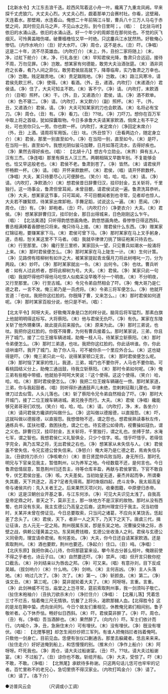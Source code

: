 <!-- { "loadSidebar": true } -->
【北新水令】大江东去浪千迭。趁西风驾着这小舟一叶。纔离了九重龙凤阙。早来探千丈虎狼穴。大丈夫心烈。大丈夫心烈，觑着那单刀会赛村社。你看，这壁厢，天连着水。那壁厢，水连着山。俺想二十年前隔江斗智，曹兵八十三万人马屯于赤壁之间，其时但见兵马之声，不见山水之形。到今日里呵；。（唱）： 
【北驻马听】依旧的水涌山迭。依旧的水涌山迭。好一个年少的周郞恁在那何处也。不觉的灰飞烟灭。可怜黄盖暗伤嗟。破曹樯橹恰又早一时绝。只这鏖兵江水犹然热。好敎俺心惨切。（内作水响介）（丑）好大水吓。（净）周仓，这不是水。（丑）吓。（净唱）这是二十年，流不尽英雄血。（内吹打介）（末上，外，丑扮二家将随上）（末，净，过舡下舱介）（末，净，行礼各坐）（末）早知君侯光降，鲁肃只合远迎。接待不周，万勿见罪。（净）岂敢。想某家有何德能，敢劳大夫治酒张筵。（末）酒非洞府之长春，肴乃人间之菲仪。敢劳君侯屈高就下，降尊临卑，实乃鲁肃之万幸也。（净）岂敢。贱足踹贵地。（末）贵足踹贱地。（净）岂敢。（末）路江风寒冷，请君侯先飮三杯。（净）使得。（末）看酒。（外，丑，递酒，内吹打）（末递酒介）君侯请。（净）住了，大夫可知主不飮。（末）客不宁。（净）请。（内吹打，末飮酒介）（丑喝）照杯。（末）干。（外，丑，又递酒介）君侯，请。（净）酒不飮单。（末）色不寝二。（净）请。（内吹打，末又飮介）（副）照杯。（末）干。（外，丑，又递酒介）君侯，请。（净）大夫可知某家的刀也会飮酒。（末）名将必有宝刀。（净）周仓。（丑）有。（净）看刀。（丑）??呔。（净）刀吓刀。想你在百万军中取上将之首级，犹如探囊取物。今日多承鲁大夫请某家飮酒，倘席上有不平之处，可也劳你只么一劳。你也飮一杯。（内吹打，末定席介）（净回定末席介）（外，丑）上酒。请周将军用饭。（丑）呔。（外丑惊下）（丑看两边介，随定身立介）（末）君侯，那里一别直至如今。（净）在当阳一别，直至如今。（末）是吓，在当阳一别，直至如今。我想光阴似骏马加鞭，日月如落花流水，去得好疾也。（净）果然去得好疾也。（唱）： 
【北胡十八】想古今立勋业。（末界）舜有五人，汉有三杰。（净连唱）那里有舜五人汉三杰。两朝相隔又早数年别。不复能够会也。恰又早这般老也。（末）君侯不老。鲁肃到苍了。（净）皆然。（末）请君侯开怀畅飮一杯。（净）请。（唱）开怀来飮数杯。（末）君侯，（唱）请开怀飮数杯。（净唱）大夫，某只待要尽心儿可便醉也。（笑介）哈，哈，哈。（末）请。（净）请。（内吹打，净飮酒介）（末）想君侯昔日辞曹归汉，挂印封金，五关斩将，千里独行。这一场事业，鲁肃但曾耳闻，未曾目覩，请君侯试说一遍。鲁肃洗耳恭听。（净）大夫，想某家这节事，只可耳闻，不可目覩闻者到也寻常，见者却也惊人。大夫若不嫌絮烦，待某家出席卸袍，手舞足蹈，试说这么一遍。（末）愿闻。（净）周仓。（丑）有。（净）卸袍者。（丑）吓。（内吹打介）（净更衣介）大夫。（末）君侯。（净）想某家辞曹归汉，挂印封金，那日出得城来，日色刚刚这么乍午。（唱）： 
【北沽美酒】只听得韵悠悠画角绝。韵悠悠画角绝。昏惨惨日得这西斜。曹丞相满捧着香醪他只将来。俺只待马上接。（末）赠君侯什么东西。（净）赠某家红锦征袍，要赚某家下马。（末）君侯可曾下马。（净）那时某家在马上叉手躬身，道，丞相，恕关某这里不下马者。（唱）我就卒律律刀挑了锦征袍某只待去也。（末）行至那里。（净）纔行至三里桥，某家回头一望，只见曹兵如潮水一般涌将上来。（末）那时君侯便怎么。（净）那时某家在马上陡生一计。（末）生何计策。（净）见路傍有枝柳树有如许之大，被某家提起青龙偃月刀将此树喀叱一刀，分为两段。（末）妙吓。（净）那时某家就出一令。（末）出何令。（净）也呔。曹兵听者：如有人过此桥者，卽将此柳树为号。大夫。（末）君侯。（净）某家只此一句（唱）我就吓得他吓得他马吃惊人似痴呆没早晚不分一个明夜。（末）不分明夜，又行至那里。（净）行至古城。（末）令兄令弟自然相会了吓。（净）俺大哥乃是仁德之君，一言不发。俺三弟乃是一员虎将。（末）令弟三将军便怎么。（净）他就开言道：『也呔。我把你这红脸的。你旣降了曹，又来怎么。』（末）那时君侯如何道呢。（净）那时某家百般分说，他只是不听。（唱）： 

【北太平令】阿呀大夫。好敎俺浑身是口怎的样分说。脑背后将军猛烈。那素白旗上他就明明得这标写。大将蔡阳。（末）他与君侯无仇吓。（净）有仇。某家在东陵关斩了他外甥秦琪，故此提兵前来报仇。（末）原来为此。（净）那时三弟说，也呔。我把你这红脸的。你旣不降曹，为何有曹兵接着么。那时某家说，三弟，你且开了城门，接了二位王嫂车辆进城，助俺一枝人马，待某家立斩蔡阳。（末）那时令弟便怎么。（净）那时三弟道，也呔。我把你这红脸的。你此话哄谁。你，你此话哄谁吓。我开了城门，助了你人马，可不被你杀一个里应外合么。（末）这也疑得是吓。（净）俺三弟只此一句，说得某家顿口无言。（末）那时君侯便怎么呢。（净）那时恼了某家的性儿，我道，三弟，城门也不要你开，人马也不要你助。可看桃园结义分上，助俺三通战鼓，待我立斩蔡阳。（末）那时令弟如何呢。（净）俺三弟有些粗中带细，他就拍手呵呵大笑说：『这个使得。这这个使得。（笑介）哈，哈，哈。（末）那时君侯便怎么。（净）我把二位王嫂车辆碾在一傍。那时某家道，三弟，你与我起鼓者。（唱）则听得扑通通鼓声儿未绝，忽剌剌征鞍儿骤也。卒律律刀过去似雪。人头儿落也。（末）斩了蔡阳令兄令弟自然相会了吓。（净）那时大开城门，接了二位王嫂车辆进城。弟兄挽手而行。大夫。（末）君侯（净唱）纔能够兄弟哥哥们欢悦。（笑介）哈，哈，哈。（末）请。（内吹打，净，末，各坐介）（末）请问君侯方纔讲的叫做什么。（净）这叫做以德报德，以直报怨。（末）吓，这就叫做以德报德，以直报怨。我想借物不还，谓之怨也。想君侯熟读春秋左传，通练兵书，匡扶社稷，救困扶危，谓之仁也。待玄德公如骨肉，视曹操如冦仇，谓之义也。辞曹归汉，挂印封金，五关斩将，千里独行，谓之礼也。坐缚于禁，水淹七军，谓之智也。我想君侯仁义礼智俱全，只少个信字。咳。惜乎吓惜乎。若得信字完全，眞乃五常之将，无出君侯之右也。（净）想某家从未失信与人。（末）君侯虽不曾失信，令兄玄德公曾失信来。（净怒介）俺大哥乃是仁德之君，焉肯失信与汝。（丑欲持刀杀介）（净咳嗽介）（末）昔日贤昆仲兵败当阳，身无所归，那时孔明兄与下官亲见我主，暂借荆州，以为养军之地。今经数载不还，是何言也。今日鲁肃低情屈意，暂恳荆州归还吾主，待等仓库丰盈，再献与君侯掌管。下官不敢自专，伏乞君侯台鉴。（净）咳。大夫差矣。当初始皇无道，豪杰并起而争，所谓秦失其鹿，天下共逐之，高才?足者先得焉。那时烽烟四起，虎斗龙争，我太祖高皇帝与诸侯共约：先入关者王之。后来果然灭项兴刘，收秦图籍，中原便归赤帝。（末）这是汉朝创业开基之事，与江东何涉。（净）可见大夫识见太浅了。自我高皇帝定鼎之时，普天之下，莫非王土，那一块地方不是汉家的故物。那时从没有西蜀，也并没有东吴。我主玄德公乃高皇之后裔，这荆州理宜归于我主。况当初借时，关某并未曾在傍证见。今日总要取索，只当问之诸葛，不应向关某饶舌。恁起差了念头了。（末）君侯，天下，者非一人之天下，乃天下之天下。唐虞三代，揖让征诛，古人元无一定之局。荆州旣属东吴，卽是东吴之地。况曹操交锋之际，赤壁之战，俱赖公瑾黄盖之功。东吴耗费钱粮，玄德公坐收渔人之利。君侯与玄德公义同骨肉，理宜请命君侯。有何差处。（净）大夫，你今日还自请某家飮酒。还是索取荆州。（末）酒也要飮，荆州也要还。（净起介）住口。（丑）呣。（净唱）： 
【北庆东原】我把你眞心儿待，你将那筵宴来设。攀今吊古分甚么枝叶。俺跟前使不得之乎者也，诗云子曰。（末）自然要还吓。（净）禁声。（唱）但开言只敎你挖口截舌。（末）孙刘结亲以为唇齿之邦。（净）可又来。（唱）有意孙刘，目下反成吴越。（拔剑响介）（末）什么响。（净）剑响。（末）主何吉凶。（净）主人头落地。（末）响过几次了。（净）次了。（末）第一。（净）斩颜良。（末）第二。（净）诛文丑。（末）第三呢。（净）莫非就轮着大夫了。（末）阿呀呀。言重。言重。（净）此剑神威不可当，庙堂之上岂寻常，筵前索取荆州事，我一剑须叫子敬亡。（扯住末袍袖介）（丑执刀欲杀末介）（净拦住介）（净唱）： 
【北雁儿落】凭着恁三寸不烂舌，恼着俺三尺无情铁。饥餐了上将头，渴飮那雠人血。【北得胜令】这的是龙在鞘中蛰。虎向坐间列。今日个故友们重相见，休教俺兄弟们相间别。鲁子敬听者。心下休乔怯。畅好似日西斜。（末）吓。君侯莫非醉了。（净）吓。周仓。（丑）有。（净唱）吾当酒醉也。（末）果然醉了。（向内介）吓。军士们依计而行。（内喊介，净，丑，急揪住末介）可有埋伏。（末）没有埋伏。（净）旣没有埋伏。（唱）： 
【北搅筝琶】却怎生闹炒炒把三军列。有谁人把俺挡拦者挡着俺呵。只敎他一剑身亡，目前见血。恁便有张仪口蒯通舌。那里去躱藏者。恁且来来来。（扯住走介）好好送俺到船上，和恁慢慢的别。（推末介）（净作上船介）（末）阿呀呀。吓死我也。（净）周仓，请大夫过船谢宴。（丑）吓。??呔。请大夫过船谢宴。（末）不过船了。（丑）谅你也不敢。斩缆开船。（净）大夫，受惊了。吓（末）不敢，不敢。（净唱）： 
【北煞尾】承欵待多称谢。只这两句话儿恁可也牢牢的记者。百忙里称不的老兄心，急切里偾不得汉家业。（内吹打鸣金介）（净）请了。（末）请了。（各下介） 

●访普风云会　　　　（尺调或小工调）　 
　　　　　　　　　　 
